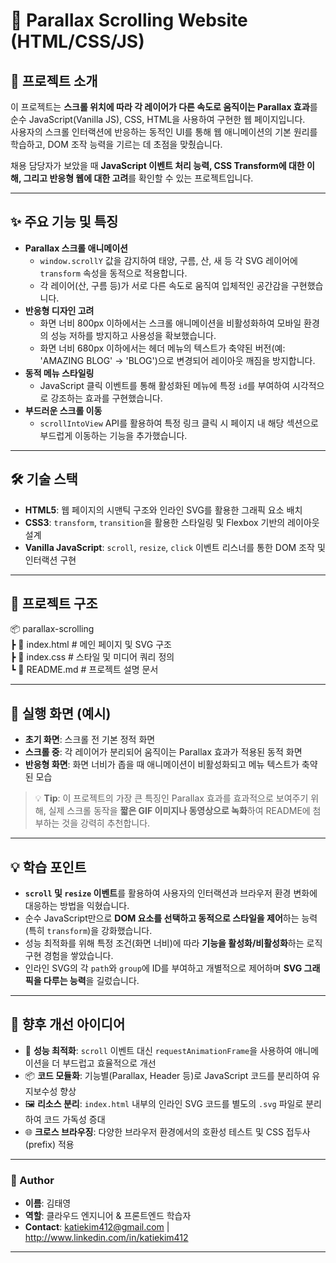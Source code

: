 # 🌄 Parallax Scrolling Website (HTML/CSS/JS)

## 📌 프로젝트 소개
이 프로젝트는 **스크롤 위치에 따라 각 레이어가 다른 속도로 움직이는 Parallax 효과**를 순수 JavaScript(Vanilla JS), CSS, HTML을 사용하여 구현한 웹 페이지입니다.  
사용자의 스크롤 인터랙션에 반응하는 동적인 UI를 통해 웹 애니메이션의 기본 원리를 학습하고, DOM 조작 능력을 기르는 데 초점을 맞췄습니다.

채용 담당자가 보았을 때 **JavaScript 이벤트 처리 능력, CSS Transform에 대한 이해, 그리고 반응형 웹에 대한 고려**를 확인할 수 있는 프로젝트입니다.

---

## ✨ 주요 기능 및 특징
- **Parallax 스크롤 애니메이션**
  - `window.scrollY` 값을 감지하여 태양, 구름, 산, 새 등 각 SVG 레이어에 `transform` 속성을 동적으로 적용합니다.
  - 각 레이어(산, 구름 등)가 서로 다른 속도로 움직여 입체적인 공간감을 구현했습니다.
- **반응형 디자인 고려**
  - 화면 너비 800px 이하에서는 스크롤 애니메이션을 비활성화하여 모바일 환경의 성능 저하를 방지하고 사용성을 확보했습니다.
  - 화면 너비 680px 이하에서는 헤더 메뉴의 텍스트가 축약된 버전(예: 'AMAZING BLOG' → 'BLOG')으로 변경되어 레이아웃 깨짐을 방지합니다.
- **동적 메뉴 스타일링**
  - JavaScript 클릭 이벤트를 통해 활성화된 메뉴에 특정 `id`를 부여하여 시각적으로 강조하는 효과를 구현했습니다.
- **부드러운 스크롤 이동**
  - `scrollIntoView` API를 활용하여 특정 링크 클릭 시 페이지 내 해당 섹션으로 부드럽게 이동하는 기능을 추가했습니다.

---

## 🛠 기술 스택
- **HTML5**: 웹 페이지의 시맨틱 구조와 인라인 SVG를 활용한 그래픽 요소 배치
- **CSS3**: `transform`, `transition`을 활용한 스타일링 및 Flexbox 기반의 레이아웃 설계
- **Vanilla JavaScript**: `scroll`, `resize`, `click` 이벤트 리스너를 통한 DOM 조작 및 인터랙션 구현

---

## 📂 프로젝트 구조  
📦 parallax-scrolling  
┣ 📜 index.html   # 메인 페이지 및 SVG 구조  
┣ 📜 index.css    # 스타일 및 미디어 쿼리 정의  
┗ 📜 README.md    # 프로젝트 설명 문서  

---

## 📸 실행 화면 (예시)
- **초기 화면**: 스크롤 전 기본 정적 화면
- **스크롤 중**: 각 레이어가 분리되어 움직이는 Parallax 효과가 적용된 동적 화면
- **반응형 화면**: 화면 너비가 좁을 때 애니메이션이 비활성화되고 메뉴 텍스트가 축약된 모습

> 💡 **Tip**: 이 프로젝트의 가장 큰 특징인 Parallax 효과를 효과적으로 보여주기 위해, 실제 스크롤 동작을 **짧은 GIF 이미지나 동영상으로 녹화**하여 README에 첨부하는 것을 강력히 추천합니다.

---

## 💡 학습 포인트
- **`scroll` 및 `resize` 이벤트**를 활용하여 사용자의 인터랙션과 브라우저 환경 변화에 대응하는 방법을 익혔습니다.
- 순수 JavaScript만으로 **DOM 요소를 선택하고 동적으로 스타일을 제어**하는 능력(특히 `transform`)을 강화했습니다.
- 성능 최적화를 위해 특정 조건(화면 너비)에 따라 **기능을 활성화/비활성화**하는 로직 구현 경험을 쌓았습니다.
- 인라인 SVG의 각 `path`와 `group`에 ID를 부여하고 개별적으로 제어하며 **SVG 그래픽을 다루는 능력**을 길렀습니다.

---

## 📌 향후 개선 아이디어
- 🚀 **성능 최적화**: `scroll` 이벤트 대신 `requestAnimationFrame`을 사용하여 애니메이션을 더 부드럽고 효율적으로 개선
- 📦 **코드 모듈화**: 기능별(Parallax, Header 등)로 JavaScript 코드를 분리하여 유지보수성 향상
- 🖼️ **리소스 분리**: `index.html` 내부의 인라인 SVG 코드를 별도의 `.svg` 파일로 분리하여 코드 가독성 증대
- 🌐 **크로스 브라우징**: 다양한 브라우저 환경에서의 호환성 테스트 및 CSS 접두사(prefix) 적용

---

### 👤 Author
- **이름**: 김태영
- **역할**: 클라우드 엔지니어 & 프론트엔드 학습자
- **Contact**: katiekim412@gmail.com | http://www.linkedin.com/in/katiekim412

---
